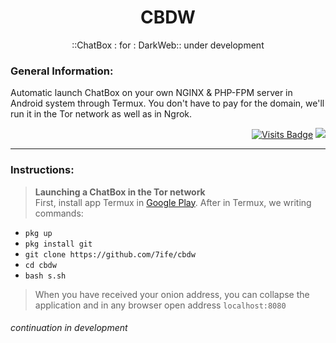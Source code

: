 <div align="center">

# CBDW
::ChatBox : for : DarkWeb:: under development

</div>

### General Information:
Automatic launch ChatBox on your own NGINX & PHP-FPM server in Android system through Termux. You don't have to pay for the domain, we'll run it in the Tor network as well as in Ngrok.

<div align="right">

[![Visits Badge](https://badges.pufler.dev/visits/7ife/cbdw)](https://github.com/7ife/cbdw)
[![](https://img.shields.io/badge/-Donate-%23181717?style=flat-square&logo=bitcoin)](https://commerce.coinbase.com/checkout/61780323-c37c-41a2-8d13-571f125e813a)
</div>

---
### Instructions:
>**Launching a ChatBox in the Tor network** <br>
First, install app Termux in [Google Play](https://play.google.com/store/apps/details?id=com.termux&hl=en_US&gl=US). After in Termux, we writing commands: <br>
- `pkg up`
- `pkg install git`
- `git clone https://github.com/7ife/cbdw`
- `cd cbdw`
- `bash s.sh` <br>

>When you have received your onion address, you can collapse the application and in any browser open address `localhost:8080` <br>

###### continuation in development

